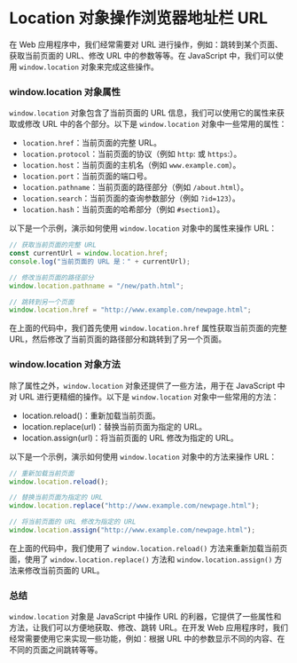 # Location 对象操作浏览器地址栏 URL

在 Web 应用程序中，我们经常需要对 URL 进行操作，例如：跳转到某个页面、获取当前页面的 URL、修改 URL 中的参数等等。在 JavaScript 中，我们可以使用 `window.location` 对象来完成这些操作。

### window.location 对象属性

`window.location` 对象包含了当前页面的 URL 信息，我们可以使用它的属性来获取或修改 URL 中的各个部分。以下是 `window.location` 对象中一些常用的属性：

- `location.href`：当前页面的完整 URL。
- `location.protocol`：当前页面的协议（例如 `http`: 或 `https`:）。
- `location.host`：当前页面的主机名（例如 `www.example.com`）。
- `location.port`：当前页面的端口号。
- `location.pathname`：当前页面的路径部分（例如 `/about.html`）。
- `location.search`：当前页面的查询参数部分（例如 `?id=123`）。
- `location.hash`：当前页面的哈希部分（例如 `#section1`）。

以下是一个示例，演示如何使用 `window.location` 对象中的属性来操作 URL：

```javascript
// 获取当前页面的完整 URL
const currentUrl = window.location.href;
console.log("当前页面的 URL 是：" + currentUrl);

// 修改当前页面的路径部分
window.location.pathname = "/new/path.html";

// 跳转到另一个页面
window.location.href = "http://www.example.com/newpage.html";
```

在上面的代码中，我们首先使用 `window.location.href` 属性获取当前页面的完整 URL，然后修改了当前页面的路径部分和跳转到了另一个页面。

### window.location 对象方法

除了属性之外，`window.location` 对象还提供了一些方法，用于在 JavaScript 中对 URL 进行更精细的操作。以下是 `window.location` 对象中一些常用的方法：

- location.reload()：重新加载当前页面。
- location.replace(url)：替换当前页面为指定的 URL。
- location.assign(url)：将当前页面的 URL 修改为指定的 URL。

以下是一个示例，演示如何使用 `window.location` 对象中的方法来操作 URL：

```javascript
// 重新加载当前页面
window.location.reload();

// 替换当前页面为指定的 URL
window.location.replace("http://www.example.com/newpage.html");

// 将当前页面的 URL 修改为指定的 URL
window.location.assign("http://www.example.com/newpage.html");
```

在上面的代码中，我们使用了 `window.location.reload()` 方法来重新加载当前页面，使用了 `window.location.replace()` 方法和 `window.location.assign()` 方法来修改当前页面的 URL。

### 总结

`window.location` 对象是 JavaScript 中操作 URL 的利器，它提供了一些属性和方法，让我们可以方便地获取、修改、跳转 URL。在开发 Web 应用程序时，我们经常需要使用它来实现一些功能，例如：根据 URL 中的参数显示不同的内容、在不同的页面之间跳转等等。
